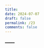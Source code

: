 ```yaml
---
title: 
date: 2024-07-07
draft: false
permalink: /23
comments: false
---
```


[_____](WB/Develop/CPP%20BEA/CPP%20BEA.md)
